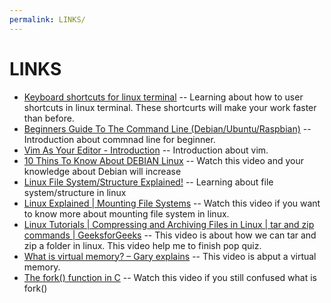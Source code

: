 ```yaml
---
permalink: LINKS/
---
```


# LINKS

* [Keyboard shortcuts for linux terminal](https://www.ubuntumint.com/linux-terminal-keyboard-shortcuts/) -- Learning about how to user shortcuts in linux terminal. These shortcurts will make your work faster than before.
* [Beginners Guide To The Command Line (Debian/Ubuntu/Raspbian)](https://www.youtube.com/watch?v=4d77bxpgB5c) -- Introduction about commnad line for beginner.
* [Vim As Your Editor - Introduction](https://www.youtube.com/watch?v=X6AR2RMB5tE) -- Introduction about vim.
* [10 Thins To Know About DEBIAN Linux](https://www.youtube.com/watch?v=bUykbKO3JiA) -- Watch this video and your knowledge about Debian will increase
* [Linux File System/Structure Explained!](https://www.youtube.com/watch?v=HbgzrKJvDRw) -- Learning about file system/structure in linux
* [Linux Explained | Mounting File Systems](https://www.youtube.com/watch?v=ssdFIWbVKZ4) -- Watch this video if you want to know more about mounting file system in linux.
* [Linux Tutorials | Compressing and Archiving Files in Linux | tar and zip commands | GeeksforGeeks](https://www.youtube.com/watch?v=KucqplDh7LI) -- This video is about how we can tar and zip a folder in linux. This video help me to finish pop quiz.
* [What is virtual memory? – Gary explains](https://www.youtube.com/watch?v=2quKyPnUShQ&t=175s) -- This video is abput a virtual memory.
* [The fork() function in C](https://www.youtube.com/watch?v=cex9XrZCU14) -- Watch this video if you still confused what is fork() 
